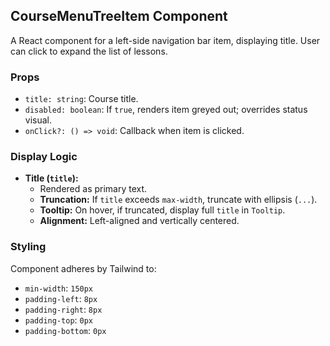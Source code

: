## CourseMenuTreeItem Component

A React component for a left-side navigation bar item, displaying title.
User can click to expand the list of lessons.

### Props

* `title: string`: Course title.
* `disabled: boolean`: If `true`, renders item greyed out; overrides status visual.
* `onClick?: () => void`: Callback when item is clicked.

### Display Logic

* **Title (`title`):**
    * Rendered as primary text.
    * **Truncation:** If `title` exceeds `max-width`, truncate with ellipsis (`...`).
    * **Tooltip:** On hover, if truncated, display full `title` in `Tooltip`.
    * **Alignment:** Left-aligned and vertically centered.

### Styling

Component adheres by Tailwind to:

* `min-width`: `150px`
* `padding-left`: `8px`
* `padding-right`: `8px`
* `padding-top`: `0px`
* `padding-bottom`: `0px`

